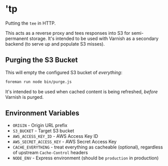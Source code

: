 # 'tp

Putting the `tee` in HTTP.

This acts as a reverse proxy and tees responses into S3 for semi-permanent
storage.  It's intended to be used with Varnish as a secondary backend (to
serve up and populate S3 misses).

## Purging the S3 Bucket

This will empty the configured S3 bucket of *everything*:

```bash
foreman run node bin/purge.js
```

It's intended to be used when cached content is being refreshed, *before*
Varnish is purged.

## Environment Variables

* `ORIGIN` - Origin URL prefix
* `S3_BUCKET` - Target S3 bucket
* `AWS_ACCESS_KEY_ID` - AWS Access Key ID
* `AWS_SECRET_ACCESS_KEY` - AWS Secret Access Key
* `CACHE_EVERYTHING` - treat everything as cacheable (optional), regardless of
  upstream `Cache-Control` headers
* `NODE_ENV` - Express environment (should be `production` in production)
